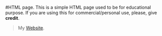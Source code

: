 #HTML page.
This is a simple HTML page used to be for educational purpose. 
If you are using this for commercial/personal use, please, give <b>credit</b>.
>My [Website](fabioardis.altervista.org).

